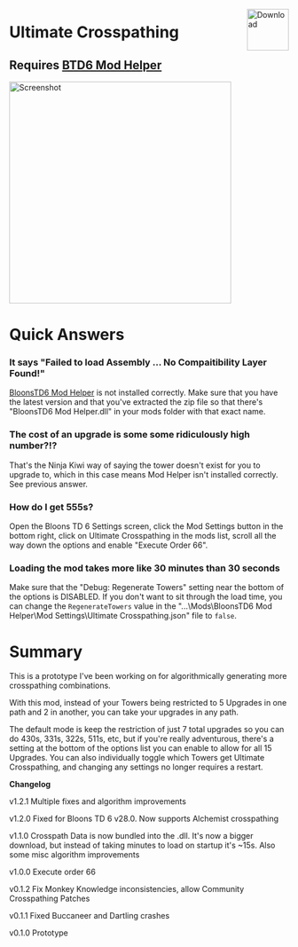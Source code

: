 <a href="https://github.com/doombubbles/ultimate-crosspathing/raw/main/UltimateCrosspathing.dll"><img align="right" alt="Download" height="75" src="https://github.com/doombubbles/BTD6-Mods/blob/main/download.png?raw=true"></a>

# Ultimate Crosspathing

## Requires [BTD6 Mod Helper](https://github.com/gurrenm3/BTD-Mod-Helper/releases/latest)

<img alt="Screenshot" height="400" src="https://github.com/doombubbles/ultimate-crosspathing/blob/main/screenshot.png?raw=true"/>

# Quick Answers

### It says "Failed to load Assembly ... No Compaitibility Layer Found!"

[BloonsTD6 Mod Helper](https://github.com/gurrenm3/BTD-Mod-Helper/releases/latest) is not installed correctly. Make sure that you have the latest version and that you've extracted the zip file so that there's "BloonsTD6 Mod Helper.dll" in your mods folder with that exact name.

### The cost of an upgrade is some some ridiculously high number?!?

That's the Ninja Kiwi way of saying the tower doesn't exist for you to upgrade to, which in this case means Mod Helper isn't installed correctly. See previous answer.

### How do I get 555s?

Open the Bloons TD 6 Settings screen, click the Mod Settings button in the bottom right, click on Ultimate Crosspathing in the mods list, scroll all the way down the options and enable "Execute Order 66".

### Loading the mod takes more like 30 minutes than 30 seconds

Make sure that the "Debug: Regenerate Towers" setting near the bottom of the options is DISABLED. If you don't want to sit through the load time, you can change the `RegenerateTowers` value in the  "...\Mods\BloonsTD6 Mod Helper\Mod Settings\Ultimate Crosspathing.json" file to `false`.

# Summary

This is a prototype I've been working on for algorithmically generating more crosspathing combinations.

With this mod, instead of your Towers being restricted to 5 Upgrades in one path and 2 in another, you can take your
upgrades in any path.

The default mode is keep the restriction of just 7 total upgrades so you can do 430s, 331s, 322s, 511s, etc, but if
you're really adventurous, there's a setting at the bottom of the options list you can enable to allow for all 15
Upgrades. You can also individually toggle which Towers get Ultimate Crosspathing, and changing any settings no longer
requires a restart.

**Changelog**

v1.2.1 Multiple fixes and algorithm improvements

v1.2.0 Fixed for Bloons TD 6 v28.0. Now supports Alchemist crosspathing

v1.1.0 Crosspath Data is now bundled into the .dll. It's now a bigger download, but instead of taking minutes to load on
startup it's ~15s. Also some misc algorithm improvements

v1.0.0 Execute order 66

v0.1.2 Fix Monkey Knowledge inconsistencies, allow Community Crosspathing Patches

v0.1.1 Fixed Buccaneer and Dartling crashes

v0.1.0 Prototype

